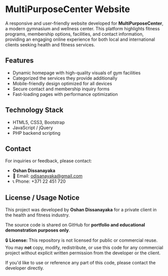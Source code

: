 # MultiPurposeCenter Website

A responsive and user-friendly website developed for **MultiPurposeCenter**, a modern gymnasium and wellness center. This platform highlights fitness programs, membership options, facilities, and contact information, providing an engaging online experience for both local and international clients seeking health and fitness services.

## Features

- Dynamic homepage with high-quality visuals of gym facilities  
- Categorized the services they provide additionally
- Mobile-friendly design optimized for all devices  
- Secure contact and membership inquiry forms   
- Fast-loading pages with performance optimization  

## Technology Stack

- HTML5, CSS3, Bootstrap  
- JavaScript / jQuery  
- PHP backend scripting  

## Contact  
For inquiries or feedback, please contact:  
- **Oshan Dissanayaka**  
- 📧 Email: odisanayaka@gmail.com  
- 📞 Phone: +371 22 451 720  

## License / Usage Notice  
This project was developed by **Oshan Dissanayaka** for a private client in the health and fitness industry.

The source code is shared on GitHub for **portfolio and educational demonstration purposes only**.

🔒 **License:** This repository is not licensed for public or commercial reuse.  
You may **not** copy, modify, redistribute, or use this code for any commercial project without explicit written permission from the developer or the client.

If you'd like to use or reference any part of this code, please contact the developer directly.
